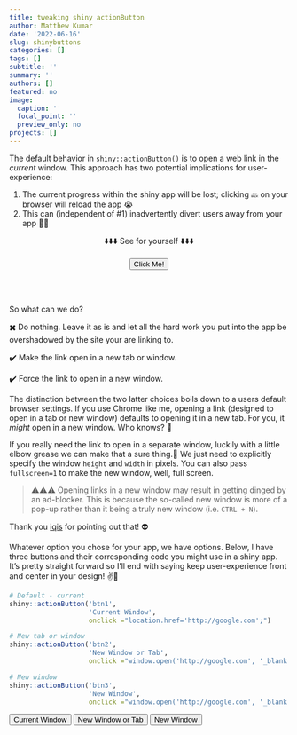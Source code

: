 ```yaml
---
title: tweaking shiny actionButton
author: Matthew Kumar
date: '2022-06-16'
slug: shinybuttons
categories: []
tags: []
subtitle: ''
summary: ''
authors: []
featured: no
image:
  caption: ''
  focal_point: ''
  preview_only: no
projects: []
---
```


The default behavior in `shiny::actionButton()` is to open a web link in the *current* window. This approach has two potential implications for user-experience:

1.  The current progress within the shiny app will be lost; clicking 🔙 on your browser will reload the app 😭
2.  This can (independent of \#1) inadvertently divert users away from your app 🏃️💨

<center>
⬇️⬇️⬇️ See for yourself ⬇️⬇️⬇️
<br>
<br>
<button class="btn btn-default action-button btn-warning" id="btn0" onclick="alert(&quot;Just kidding! Youre not going anywhere!&quot;)" type="button">Click Me!</button>
</center>

<br> <br>

So what can we do?

✖️ Do nothing. Leave it as is and let all the hard work you put into the app be overshadowed by the site your are linking to.

✔️ Make the link open in a new tab or window.

✔️ Force the link to open in a new window.

The distinction between the two latter choices boils down to a users default browser settings. If you use Chrome like me, opening a link (designed to open in a tab or new window) defaults to opening it in a new tab. For you, it *might* open in a new window. Who knows? 🎱

If you really need the link to open in a separate window, luckily with a little elbow grease we can make that a sure thing.🎯 We just need to explicitly specify the window `height` and `width` in pixels. You can also pass `fullscreen=1` to make the new window, well, full screen.

> ⚠️⚠️⚠️ Opening links in a new window may result in getting dinged by an ad-blocker. This is because the so-called new window is more of a pop-up rather than it being a truly new window (i.e. `CTRL + N`).

Thank you [iqis](https://github.com/iqis) for pointing out that! 👽️

Whatever option you chose for your app, we have options. Below, I have three buttons and their corresponding code you might use in a shiny app. It’s pretty straight forward so I’ll end with saying keep user-experience front and center in your design! ✌🍻

``` r
# Default - current
shiny::actionButton('btn1',
                    'Current Window',
                    onclick ="location.href='http://google.com';")

# New tab or window  
shiny::actionButton('btn2',
                    'New Window or Tab', 
                    onclick ="window.open('http://google.com', '_blank')")

# New window
shiny::actionButton('btn3',
                    'New Window', 
                    onclick ="window.open('http://google.com', '_blank','width=800,height=800')")
```

<button class="btn btn-default action-button btn-danger" id="btn1" onclick="location.href=&#39;http://google.com&#39;;" type="button">Current Window</button>&nbsp;<button class="btn btn-default action-button btn-warning" id="btn2" onclick="window.open(&#39;http://google.com&#39;, &#39;_blank&#39;)" type="button">New Window or Tab</button>&nbsp;<button class="btn btn-default action-button btn-success" id="btn3" onclick="window.open(&#39;http://google.com&#39;, &#39;_blank&#39;,&#39;width=800,height=800&#39;)" type="button">New Window</button>
